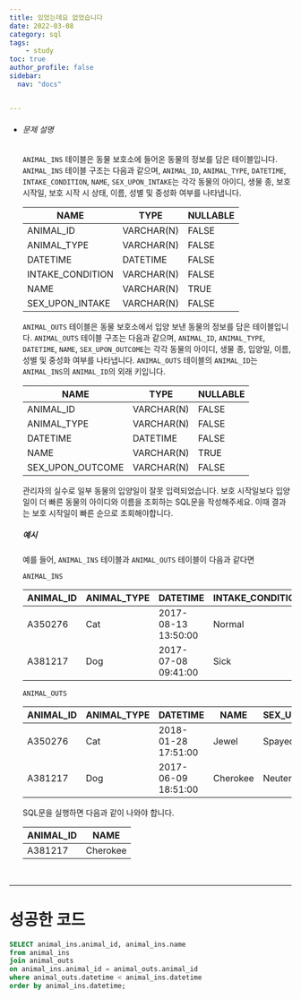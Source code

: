 ```yaml
---
title: 있었는데요 없었습니다
date: 2022-03-08
category: sql
tags:
    - study
toc: true
author_profile: false
sidebar:
  nav: "docs"


---
```


- ###### 문제 설명

  `ANIMAL_INS` 테이블은 동물 보호소에 들어온 동물의 정보를 담은 테이블입니다. `ANIMAL_INS` 테이블 구조는 다음과 같으며, `ANIMAL_ID`, `ANIMAL_TYPE`, `DATETIME`, `INTAKE_CONDITION`, `NAME`, `SEX_UPON_INTAKE`는 각각 동물의 아이디, 생물 종, 보호 시작일, 보호 시작 시 상태, 이름, 성별 및 중성화 여부를 나타냅니다.

  | NAME             | TYPE       | NULLABLE |
  | ---------------- | ---------- | -------- |
  | ANIMAL_ID        | VARCHAR(N) | FALSE    |
  | ANIMAL_TYPE      | VARCHAR(N) | FALSE    |
  | DATETIME         | DATETIME   | FALSE    |
  | INTAKE_CONDITION | VARCHAR(N) | FALSE    |
  | NAME             | VARCHAR(N) | TRUE     |
  | SEX_UPON_INTAKE  | VARCHAR(N) | FALSE    |

  `ANIMAL_OUTS` 테이블은 동물 보호소에서 입양 보낸 동물의 정보를 담은 테이블입니다. `ANIMAL_OUTS` 테이블 구조는 다음과 같으며, `ANIMAL_ID`, `ANIMAL_TYPE`, `DATETIME`, `NAME`, `SEX_UPON_OUTCOME`는 각각 동물의 아이디, 생물 종, 입양일, 이름, 성별 및 중성화 여부를 나타냅니다. `ANIMAL_OUTS` 테이블의 `ANIMAL_ID`는 `ANIMAL_INS`의 `ANIMAL_ID`의 외래 키입니다.

  | NAME             | TYPE       | NULLABLE |
  | ---------------- | ---------- | -------- |
  | ANIMAL_ID        | VARCHAR(N) | FALSE    |
  | ANIMAL_TYPE      | VARCHAR(N) | FALSE    |
  | DATETIME         | DATETIME   | FALSE    |
  | NAME             | VARCHAR(N) | TRUE     |
  | SEX_UPON_OUTCOME | VARCHAR(N) | FALSE    |

  관리자의 실수로 일부 동물의 입양일이 잘못 입력되었습니다. 보호 시작일보다 입양일이 더 빠른 동물의 아이디와 이름을 조회하는 SQL문을 작성해주세요. 이때 결과는 보호 시작일이 빠른 순으로 조회해야합니다.

  ##### 예시

  예를 들어, `ANIMAL_INS` 테이블과 `ANIMAL_OUTS` 테이블이 다음과 같다면

  ```
  ANIMAL_INS
  ```

  | ANIMAL_ID | ANIMAL_TYPE | DATETIME            | INTAKE_CONDITION | NAME     | SEX_UPON_INTAKE |
  | --------- | ----------- | ------------------- | ---------------- | -------- | --------------- |
  | A350276   | Cat         | 2017-08-13 13:50:00 | Normal           | Jewel    | Spayed Female   |
  | A381217   | Dog         | 2017-07-08 09:41:00 | Sick             | Cherokee | Neutered Male   |

  ```
  ANIMAL_OUTS
  ```

  | ANIMAL_ID | ANIMAL_TYPE | DATETIME            | NAME     | SEX_UPON_OUTCOME |
  | --------- | ----------- | ------------------- | -------- | ---------------- |
  | A350276   | Cat         | 2018-01-28 17:51:00 | Jewel    | Spayed Female    |
  | A381217   | Dog         | 2017-06-09 18:51:00 | Cherokee | Neutered Male    |

  SQL문을 실행하면 다음과 같이 나와야 합니다.

  | ANIMAL_ID | NAME     |
  | --------- | -------- |
  | A381217   | Cherokee |

  ​

------

# 성공한 코드

```sql
SELECT animal_ins.animal_id, animal_ins.name
from animal_ins
join animal_outs
on animal_ins.animal_id = animal_outs.animal_id
where animal_outs.datetime < animal_ins.datetime
order by animal_ins.datetime;
```

